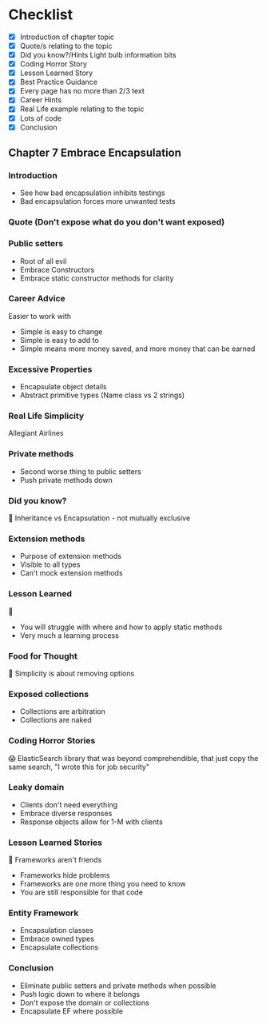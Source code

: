 # Checklist

- [x] Introduction of chapter topic
- [x] Quote/s relating to the topic
- [x] Did you know?/Hints Light bulb information bits
- [x] Coding Horror Story
- [x] Lesson Learned Story
- [x] Best Practice Guidance
- [x] Every page has no more than 2/3 text
- [x] Career Hints
- [x] Real Life example relating to the topic
- [x] Lots of code
- [x] Conclusion

## Chapter 7 Embrace Encapsulation

### Introduction

- See how bad encapsulation inhibits testings
- Bad encapsulation forces more unwanted tests

### Quote (Don't expose what do you don't want exposed)

### Public setters

- Root of all evil
- Embrace Constructors
- Embrace static constructor methods for clarity

### Career Advice

Easier to work with

- Simple is easy to change
- Simple is easy to add to
- Simple means more money saved, and more money that can be earned

### Excessive Properties

- Encapsulate object details
- Abstract primitive types (Name class vs 2 strings)

### Real Life Simplicity

Allegiant Airlines

### Private methods

- Second worse thing to public setters
- Push private methods down

### Did you know?

:thinking: Inheritance vs Encapsulation - not mutually exclusive

### Extension methods

- Purpose of extension methods
- Visible to all types
- Can't mock extension methods

### Lesson Learned

:school:

- You will struggle with where and how to apply static methods
- Very much a learning process

### Food for Thought

:apple: Simplicity is about removing options

### Exposed collections

- Collections are arbitration
- Collections are naked

### Coding Horror Stories

:scream: ElasticSearch library that was beyond comprehendible, that just copy the same search, "I wrote this for job security"

### Leaky domain

- Clients don't need everything
- Embrace diverse responses
- Response objects allow for 1-M with clients

### Lesson Learned Stories

:school: Frameworks aren't friends

- Frameworks hide problems
- Frameworks are one more thing you need to know
- You are still responsible for that code

### Entity Framework

- Encapsulation classes
- Embrace owned types
- Encapsulate collections

### Conclusion

- Eliminate public setters and private methods when possible
- Push logic down to where it belongs
- Don't expose the domain or collections
- Encapsulate EF where possible
